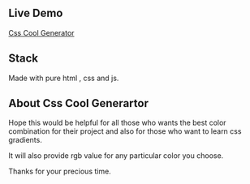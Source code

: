 ## Live Demo

[Css Cool Generator](https://meet1103.github.io/Css-Cool-Generator/)

## Stack

Made with pure html , css and js.

## About Css Cool Generartor

Hope this would be helpful for all those who wants the best color combination for their project and also for those who want to learn css gradients.

It will also provide rgb value for any particular color you choose.


Thanks for your precious time.